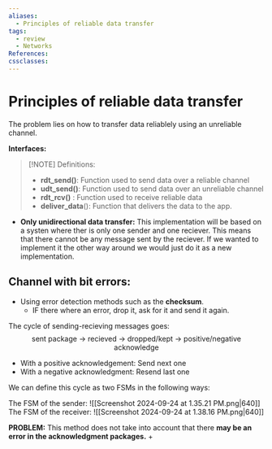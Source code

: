 ```yaml
---
aliases:
  - Principles of reliable data transfer
tags:
  - review
  - Networks
References: 
cssclasses:
---
```

# Principles of reliable data transfer
The problem lies on how to transfer data reliablely using an unreliable channel. 

**Interfaces:**

> [!NOTE] Definitions: 
> + **rdt_send()**: Function used to send data over a reliable channel
> + **udt_send()**: Function used to send data over an unreliable channel
> + **rdt_rcv()** : Function used to receive reliable data
> + **deliver_data**(): Function that delivers the data to the app.

+ **Only unidirectional data transfer:** This implementation will be based on a systen where ther is only one sender and one reciever. This means that there cannot be any message sent by the reciever. If we wanted to implement it the other way around we would just do it as a new implementation. 

## Channel with bit errors: 
+ Using error detection methods such as the **checksum**. 
	+ IF there where an error, drop it, ask for it and send it again.

The cycle of sending-recieving messages goes: 
$$
\text{sent package → recieved → dropped/kept → positive/negative acknowledge }
$$

+ With a positive acknowledgement: Send next one
+ With a negative acknowledgment: Resend last one

We can define this cycle as two FSMs in the following ways:

The FSM of the sender:
	![[Screenshot 2024-09-24 at 1.35.21 PM.png|640]]
The FSM of the receiver:
	![[Screenshot 2024-09-24 at 1.38.16 PM.png|640]]

**PROBLEM:** This method does not take into account that there **may be an error in the acknowledgment packages.** 
+ 